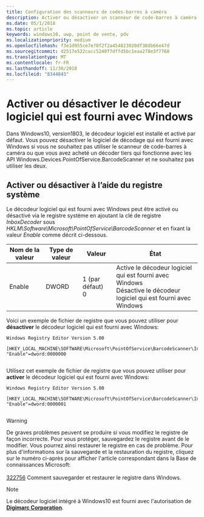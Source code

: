 ```yaml
---
title: Configuration des scanneurs de codes-barres à caméra
description: Activer ou désactiver un scanneur de code-barres à caméra
ms.date: 05/1/2018
ms.topic: article
keywords: windows10, uwp, point de vente, pdv
ms.localizationpriority: medium
ms.openlocfilehash: f3e1d955ce7e70f2f2a454823020df38db66e47d
ms.sourcegitcommit: d2517e522cacc5240f7dffd5bc1eaa278e3f7768
ms.translationtype: MT
ms.contentlocale: fr-FR
ms.lasthandoff: 11/30/2018
ms.locfileid: "8344843"
---
```

# <a name="enable-or-disable-the-software-decoder-that-ships-with-windows"></a>Activer ou désactiver le décodeur logiciel qui est fourni avec Windows
Dans Windows10, version1803, le décodeur logiciel est installé et activé par défaut.  Vous pouvez désactiver le logiciel de décodage qui est fourni avec Windows si vous ne souhaitez pas utiliser le scanneur de code-barres à caméra ou que vous avez acheté un décoder tiers qui fonctionne avec les API Windows.Devices.PointOfService.BarcodeScanner et ne souhaitez pas utiliser les deux.

## <a name="enable-or-disable-using-the-system-registry"></a>Activer ou désactiver à l’aide du registre système
Le décodeur logiciel qui est fourni avec Windows peut être activé ou désactivé via le registre système en ajoutant la clé de registre *InboxDecoder* sous *HKLM\Software\Microsoft\PointOfService\BarcodeScanner* et en fixant la valeur *Enable* comme décrit ci-dessous.

| Nom de la valeur  | Type de valeur | Valeur | État |
| ----------- | --------- | -------|--------|
| Enable      | DWORD     | 1 (par défaut)<br/>0 |  Active le décodeur logiciel qui est fourni avec Windows <br/> Désactive le décodeur logiciel qui est fourni avec Windows |


Voici un exemple de fichier de registre que vous pouvez utiliser pour **désactiver** le décodeur logiciel qui est fourni avec Windows:

```
Windows Registry Editor Version 5.00

[HKEY_LOCAL_MACHINE\SOFTWARE\Microsoft\PointOfService\BarcodeScanner\InboxDecoder]
"Enable"=dword:0000000


```  
    
Utilisez cet exemple de fichier de registre que vous pouvez utiliser pour **activer** le décodeur logiciel qui est fourni avec Windows:

```
Windows Registry Editor Version 5.00

[HKEY_LOCAL_MACHINE\SOFTWARE\Microsoft\PointOfService\BarcodeScanner\InboxDecoder]
"Enable"=dword:0000001


```  

> [!Warning] 
> De graves problèmes peuvent se produire si vous modifiez le registre de façon incorrecte.  Pour vous protéger, sauvegardez le registre avant de le modifier.  Vous pourrez ainsi restaurer le registre en cas de problème.  Pour plus d'informations sur la sauvegarde et la restauration du registre, cliquez sur le numéro ci-après pour afficher l'article correspondant dans la Base de connaissances Microsoft: <br/><br/> [322756](http://support.microsoft.com/kb/322756) Comment sauvegarder et restaurer le registre dans Windows.

> [!NOTE]
> Le décodeur logiciel intégré à Windows10 est fourni avec l'autorisation de [**Digimarc Corporation**](https://www.digimarc.com/).
